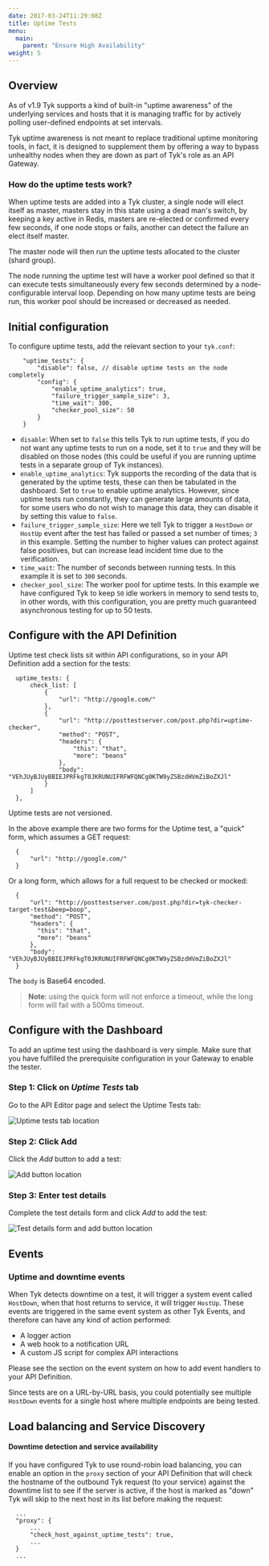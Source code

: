 ```yaml
---
date: 2017-03-24T11:29:08Z
title: Uptime Tests
menu:
  main:
    parent: "Ensure High Availability"
weight: 5 
---
```


## <a name="overview"></a> Overview

As of v1.9 Tyk supports a kind of built-in "uptime awareness" of the underlying services and hosts that it is managing traffic for by actively polling user-defined endpoints at set intervals.

Tyk uptime awareness is not meant to replace traditional uptime monitoring tools, in fact, it is designed to supplement them by offering a way to bypass unhealthy nodes when they are down as part of Tyk's role as an API Gateway.

### How do the uptime tests work?

When uptime tests are added into a Tyk cluster, a single node will elect itself as master, masters stay in this state using a dead man's switch, by keeping a key active in Redis, masters are re-elected or confirmed every few seconds, if one node stops or fails, another can detect the failure an elect itself master.

The master node will then run the uptime tests allocated to the cluster (shard group).

The node running the uptime test will have a worker pool defined so that it can execute tests simultaneously every few seconds determined by a node-configurable interval loop. Depending on how many uptime tests are being run, this worker pool should be increased or decreased as needed.

## <a name="initial-configuration"></a> Initial configuration

To configure uptime tests, add the relevant section to your `tyk.conf`:

```
    "uptime_tests": {
        "disable": false, // disable uptime tests on the node completely
        "config": {
            "enable_uptime_analytics": true,
            "failure_trigger_sample_size": 3,
            "time_wait": 300,
            "checker_pool_size": 50
        }
    }
```

*   `disable`: When set to `false` this tells Tyk to run uptime tests, if you do not want any uptime tests to run on a node, set it to `true` and they will be disabled on those nodes (this could be useful if you are running uptime tests in a separate group of Tyk instances).
*   `enable_uptime_analytics`: Tyk supports the recording of the data that is generated by the uptime tests, these can then be tabulated in the dashboard. Set to `true` to enable uptime analytics. However, since uptime tests run constantly, they can generate large amounts of data, for some users who do not wish to manage this data, they can disable it by setting this value to `false`.
*   `failure_trigger_sample_size`: Here we tell Tyk to trigger a `HostDown` or `HostUp` event after the test has failed or passed a set number of times; `3` in this example. Setting the number to higher values can protect against false positives, but can increase lead incident time due to the verification.
*   `time_wait`: The number of seconds between running tests. In this example it is set to `300` seconds.
*   `checker_pool_size`: The worker pool for uptime tests. In this example we have configured Tyk to keep `50` idle workers in memory to send tests to, in other words, with this configuration, you are pretty much guaranteed asynchronous testing for up to 50 tests.

## <a name="configuration-with-api"></a> Configure with the API Definition

Uptime test check lists sit within API configurations, so in your API Definition add a section for the tests:

```
  uptime_tests: {
      check_list: [
          {
              "url": "http://google.com/"
          },
          {
              "url": "http://posttestserver.com/post.php?dir=uptime-checker",
              "method": "POST",
              "headers": {
                  "this": "that",
                  "more": "beans"
              },
              "body": "VEhJUyBJUyBBIEJPRFkgT0JKRUNUIFRFWFQNCg0KTW9yZSBzdHVmZiBoZXJl"
          }
      ]
  },
```

Uptime tests are not versioned.

In the above example there are two forms for the Uptime test, a "quick" form, which assumes a GET request:

```
  {
      "url": "http://google.com/"
  }
```

Or a long form, which allows for a full request to be checked or mocked:

```
  {
      "url": "http://posttestserver.com/post.php?dir=tyk-checker-target-test&beep=boop",
      "method": "POST",
      "headers": {
        "this": "that",
        "more": "beans"
      },
      "body": "VEhJUyBJUyBBIEJPRFkgT0JKRUNUIFRFWFQNCg0KTW9yZSBzdHVmZiBoZXJl"
  }
```

The `body` is Base64 encoded.

> **Note**: using the quick form will not enforce a timeout, while the long form will fail with a 500ms timeout.

## <a name="configuration-with-dashboard"></a>Configure with the Dashboard

To add an uptime test using the dashboard is very simple. Make sure that you have fulfilled the prerequisite configuration in your Gateway to enable the tester.

### Step 1: Click on *Uptime Tests* tab

Go to the API Editor page and select the Uptime Tests tab:

![Uptime tests tab location][1]

### Step 2: Click Add

Click the *Add* button to add a test:

![Add button location][2]

### Step 3: Enter test details

Complete the test details form and click *Add* to add the test:

![Test details form and add button location][3]

## <a name="events"></a> Events

### Uptime and downtime events

When Tyk detects downtime on a test, it will trigger a system event called `HostDown`, when that host returns to service, it will trigger `HostUp`. These events are triggered in the same event system as other Tyk Events, and therefore can have any kind of action performed:

*   A logger action
*   A web hook to a notification URL
*   A custom JS script for complex API interactions

Please see the section on the event system on how to add event handlers to your API Definition.

Since tests are on a URL-by-URL basis, you could potentially see multiple `HostDown` events for a single host where multiple endpoints are being tested.

## <a name="load-balancing-and-service-discovery"></a> Load balancing and Service Discovery

#### Downtime detection and service availability

If you have configured Tyk to use round-robin load balancing, you can enable an option in the `proxy` section of your API Definition that will check the hostname of the outbound Tyk request (to your service) against the downtime list to see if the server is active, if the host is marked as "down" Tyk will skip to the next host in its list before making the request:

```
  ...
  "proxy": {
      ...
      "check_host_against_uptime_tests": true,
      ...
  }
  ...
```

[1]: /docs/img/dashboard/system-management/uptimeTestsDesigner.png
[2]: /docs/img/dashboard/system-management/addUptimeTests.png
[3]: /docs/img/dashboard/system-management/uptimeTestsDetails.png


